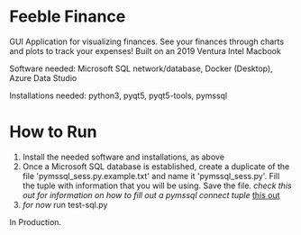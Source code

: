 # Feeble Finance
GUI Application for visualizing finances. See your finances through charts and plots to track your expenses! 
Built on an 2019 Ventura Intel Macbook 

Software needed: Microsoft SQL network/database, Docker (Desktop), Azure Data Studio

Installations needed: python3, pyqt5, pyqt5-tools, pymssql

# How to Run
1) Install the needed software and installations, as above
2) Once a Microsoft SQL database is established, create a duplicate of the file 'pymssql_sess.py.example.txt' and name it 'pymssql_sess.py'. Fill the tuple with information that you will be using. Save the file. *check this out for information on how to fill out a pymssql connect tuple* [this out](https://pymssql.readthedocs.io/en/latest/ref/pymssql.html#functions) 
3) *for now* run test-sql.py


In Production.
